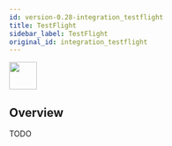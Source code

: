 ```yaml
---
id: version-0.28-integration_testflight
title: TestFlight
sidebar_label: TestFlight
original_id: integration_testflight
---
```


<img src="https://renative.org/img/ic_integrations.png" width=50 height=50 />

## Overview

TODO
